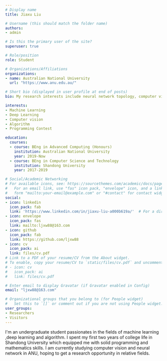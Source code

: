 ```yaml
---
# Display name
title: Jiaxu Liu

# Username (this should match the folder name)
authors:
- admin

# Is this the primary user of the site?
superuser: true

# Role/position
role: Student

# Organizations/Affiliations
organizations:
- name: Australian National University
  url: "https://www.anu.edu.au/"

# Short bio (displayed in user profile at end of posts)
bio: My research interests include neural network topology, computer vision and programmable matter.

interests:
- Machine Learning
- Deep Learning
- Computer vision
- Algorithm
- Programming Contest

education:
  courses:
  - course: BEng in Advanced Computing (Honours)
    institution: Australian National University
    year: 2019-Now
  - course: BEng in Computer Science and Technology
    institution: Shandong University
    year: 2017-2019

# Social/Academic Networking
# For available icons, see: https://sourcethemes.com/academic/docs/page-builder/#icons
#   For an email link, use "fas" icon pack, "envelope" icon, and a link in the
#   form "mailto:your-email@example.com" or "#contact" for contact widget.
social:
- icon: linkedin
  icon_pack: fab
  link: 'https://www.linkedin.com/in/jiaxu-liu-a000b619a/'  # For a direct email link, use "mailto:test@example.org".
- icon: envelope
  icon_pack: fas
  link: mailto:ljxw88@163.com
- icon: github
  icon_pack: fab
  link: https://github.com/ljxw88
- icon: cv
  icon_pack: ai
  link: files/cv.pdf
# Link to a PDF of your resume/CV from the About widget.
# To enable, copy your resume/CV to `static/files/cv.pdf` and uncomment the lines below.
# - icon: cv
#   icon_pack: ai
#   link: files/cv.pdf

# Enter email to display Gravatar (if Gravatar enabled in Config)
email: "ljxw88@163.com"

# Organizational groups that you belong to (for People widget)
#   Set this to `[]` or comment out if you are not using People widget.
user_groups:
- Researchers
- Visitors
---
```


I'm an undergraduate student passionates in the fields of machine learning ,deep learning and algorithm. I spent my first two years of  college life in Shandong University which equipped me with solid programming and mathematics skills. I am currently studying computer vision and neural network in ANU, hoping to get a research opportunity in relative fields.
